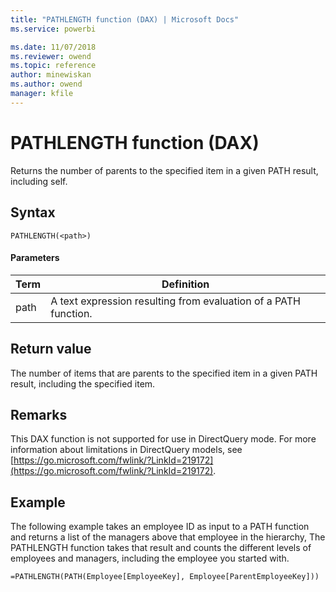 ```yaml
---
title: "PATHLENGTH function (DAX) | Microsoft Docs"
ms.service: powerbi 

ms.date: 11/07/2018
ms.reviewer: owend
ms.topic: reference
author: minewiskan
ms.author: owend
manager: kfile
---
```

# PATHLENGTH function (DAX)
Returns the number of parents to the specified item in a given PATH result, including self.  
  
## Syntax  
  
```dax
PATHLENGTH(<path>)  
```
  
#### Parameters  

|Term|Definition|  
|--------|--------------|  
| path |  A text expression resulting from evaluation of a PATH function. |  
  
## Return value  
The number of items that are parents to the specified item in a given PATH result, including the specified item.  
  
## Remarks  
This DAX function is not supported for use in DirectQuery mode. For more information about limitations in DirectQuery models, see  [https://go.microsoft.com/fwlink/?LinkId=219172](https://go.microsoft.com/fwlink/?LinkId=219172).  
  
## Example  
The following example takes an employee ID as input to a PATH function and returns a list of the managers above that employee in the hierarchy, The PATHLENGTH function takes that result and counts the different levels of employees and managers, including the employee you started with.  
  
```dax
=PATHLENGTH(PATH(Employee[EmployeeKey], Employee[ParentEmployeeKey]))  
```

